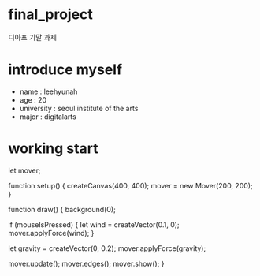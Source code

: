 # final_project
디아프 기말 과제
# introduce myself
- name : leehyunah
- age : 20
- university : seoul institute of the arts
- major : digitalarts
# working start
let mover;

function setup() {
  createCanvas(400, 400);
  mover = new Mover(200, 200);
}

function draw() {
  background(0);

  if (mouseIsPressed) {
    let wind = createVector(0.1, 0);
    mover.applyForce(wind);
  }
  
  let gravity = createVector(0, 0.2);
  mover.applyForce(gravity);
  
  mover.update();
  mover.edges();
  mover.show();
}